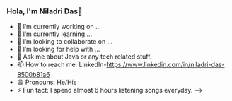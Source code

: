 ### Hola, I'm Niladri Das👋



- 🔭 I’m currently working on ...
- 🌱 I’m currently learning ...
- 👯 I’m looking to collaborate on ...
- 🤔 I’m looking for help with ...
- 💬 Ask me about Java or any tech related stuff.
- 📫 How to reach me: LinkedIn-https://www.linkedin.com/in/niladri-das-8500b81a6
- 😄 Pronouns: He/His
- ⚡ Fun fact: I spend almost 6 hours listening songs everyday.
-->
